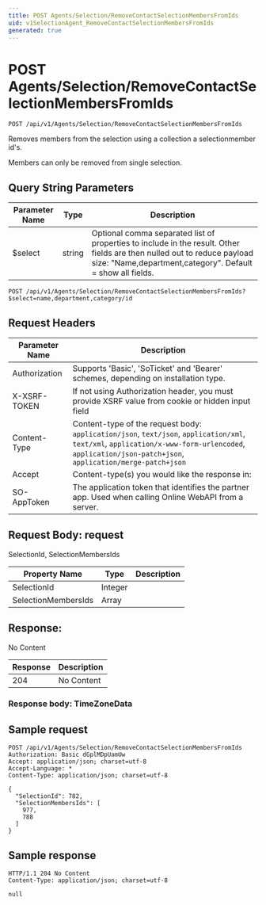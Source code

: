 ```yaml
---
title: POST Agents/Selection/RemoveContactSelectionMembersFromIds
uid: v1SelectionAgent_RemoveContactSelectionMembersFromIds
generated: true
---
```


# POST Agents/Selection/RemoveContactSelectionMembersFromIds

```http
POST /api/v1/Agents/Selection/RemoveContactSelectionMembersFromIds
```

Removes members from the selection using a collection a selectionmember id's.


Members can only be removed from single selection.






## Query String Parameters

| Parameter Name | Type |  Description |
|----------------|------|--------------|
| $select | string |  Optional comma separated list of properties to include in the result. Other fields are then nulled out to reduce payload size: "Name,department,category". Default = show all fields. |

```http
POST /api/v1/Agents/Selection/RemoveContactSelectionMembersFromIds?$select=name,department,category/id
```


## Request Headers

| Parameter Name | Description |
|----------------|-------------|
| Authorization  | Supports 'Basic', 'SoTicket' and 'Bearer' schemes, depending on installation type. |
| X-XSRF-TOKEN   | If not using Authorization header, you must provide XSRF value from cookie or hidden input field |
| Content-Type | Content-type of the request body: `application/json`, `text/json`, `application/xml`, `text/xml`, `application/x-www-form-urlencoded`, `application/json-patch+json`, `application/merge-patch+json` |
| Accept         | Content-type(s) you would like the response in:  |
| SO-AppToken | The application token that identifies the partner app. Used when calling Online WebAPI from a server. |

## Request Body: request 

SelectionId, SelectionMembersIds 

| Property Name | Type |  Description |
|----------------|------|--------------|
| SelectionId | Integer |  |
| SelectionMembersIds | Array |  |

## Response:

No Content

| Response | Description |
|----------------|-------------|
| 204 | No Content |

### Response body: TimeZoneData


## Sample request

```http!
POST /api/v1/Agents/Selection/RemoveContactSelectionMembersFromIds
Authorization: Basic dGplMDpUamUw
Accept: application/json; charset=utf-8
Accept-Language: *
Content-Type: application/json; charset=utf-8

{
  "SelectionId": 782,
  "SelectionMembersIds": [
    977,
    788
  ]
}
```

## Sample response

```http_
HTTP/1.1 204 No Content
Content-Type: application/json; charset=utf-8

null
```